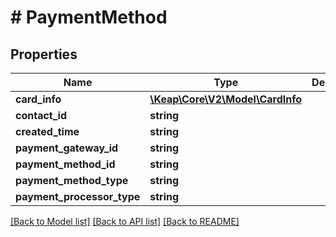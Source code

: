 # # PaymentMethod

## Properties

Name | Type | Description | Notes
------------ | ------------- | ------------- | -------------
**card_info** | [**\Keap\Core\V2\Model\CardInfo**](CardInfo.md) |  | [optional]
**contact_id** | **string** |  | [optional]
**created_time** | **string** |  | [optional]
**payment_gateway_id** | **string** |  | [optional]
**payment_method_id** | **string** |  | [optional]
**payment_method_type** | **string** |  | [optional]
**payment_processor_type** | **string** |  | [optional]

[[Back to Model list]](../../README.md#models) [[Back to API list]](../../README.md#endpoints) [[Back to README]](../../README.md)
